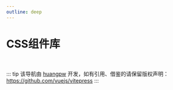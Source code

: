```yaml
---
outline: deep
---
```


<script setup>
import { NAV_DATA } from './data'
</script>
<!-- <style src="./index.scss"></style> -->

# CSS组件库

<Cards v-for="{title, items} in NAV_DATA" :title="title" :items="items"/>

<br />

::: tip
该导航由 [huangpw](https://github.com/vuejs/vitepress) 开发，如有引用、借鉴的请保留版权声明：<https://github.com/vuejs/vitepress>
:::
